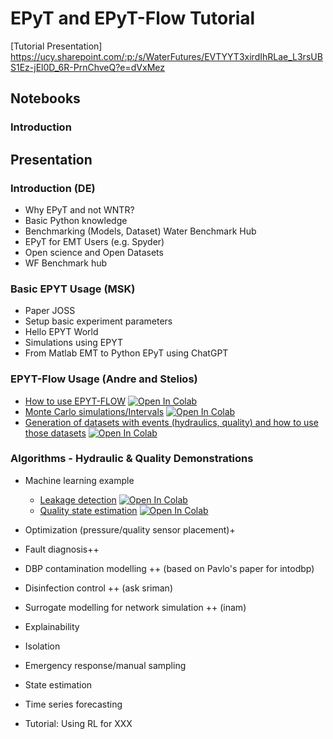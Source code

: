 # EPyT and EPyT-Flow Tutorial
[Tutorial Presentation] https://ucy.sharepoint.com/:p:/s/WaterFutures/EVTYYT3xirdIhRLae_L3rsUBS1Ez-jEl0D_6R-PrnChveQ?e=dVxMez
## Notebooks

### Introduction



## Presentation

### Introduction (DE)
- Why EPyT and not WNTR?
- Basic Python knowledge
- Benchmarking (Models, Dataset) Water Benchmark Hub
- EPyT for EMT Users (e.g. Spyder)
- Open science and Open Datasets
- WF Benchmark hub

### Basic EPYT Usage (MSK)
- Paper JOSS
- Setup basic experiment parameters
- Hello EPYT World
- Simulations using EPYT
- From Matlab EMT to Python EPyT using ChatGPT

### EPYT-Flow Usage (Andre and Stelios)
- [How to use EPYT-FLOW](epytflow_intro.ipynb) <a target="_blank" href="https://colab.research.google.com/github/WaterFutures/EPyT-and-EPyT-Flow-Tutorial/blob/main/epytflow_intro.ipynb"><img src="https://colab.research.google.com/assets/colab-badge.svg" alt="Open In Colab"/></a>
- [Monte Carlo simulations/Intervals](epytflow_montecarlo.ipynb) <a target="_blank" href="https://colab.research.google.com/github/WaterFutures/EPyT-and-EPyT-Flow-Tutorial/blob/main/epytflow_montecarlo.ipynb"><img src="https://colab.research.google.com/assets/colab-badge.svg" alt="Open In Colab"/></a>
- [Generation of datasets with events (hydraulics, quality) and how to use those datasets](epytflow_datageneration.ipynb) <a target="_blank" href="https://colab.research.google.com/github/WaterFutures/EPyT-and-EPyT-Flow-Tutorial/blob/main/epytflow_datageneration.ipynb"><img src="https://colab.research.google.com/assets/colab-badge.svg" alt="Open In Colab"/></a>

### Algorithms - Hydraulic & Quality Demonstrations
- Machine learning example
  - [Leakage detection](epytflow_leakagedetection.ipynb) <a target="_blank" href="https://colab.research.google.com/github/WaterFutures/EPyT-and-EPyT-Flow-Tutorial/blob/main/epytflow_leakagedetection.ipynb"><img src="https://colab.research.google.com/assets/colab-badge.svg" alt="Open In Colab"/></a>
  - [Quality state estimation](epytflow_quality.ipynb) <a target="_blank" href="https://colab.research.google.com/github/WaterFutures/EPyT-and-EPyT-Flow-Tutorial/blob/main/epytflow_quality.ipynb"><img src="https://colab.research.google.com/assets/colab-badge.svg" alt="Open In Colab"/></a>
- Optimization (pressure/quality sensor placement)+
- Fault diagnosis++
- DBP contamination modelling ++ (based on Pavlo's paper for intodbp)
- Disinfection control ++ (ask sriman)
- Surrogate modelling for network simulation ++ (inam)

- Explainability
- Isolation
- Emergency response/manual sampling
- State estimation
- Time series forecasting
- Tutorial: Using RL for XXX

